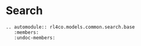 # Search

```{eval-rst}
.. automodule:: rl4co.models.common.search.base
   :members:
   :undoc-members:
```
